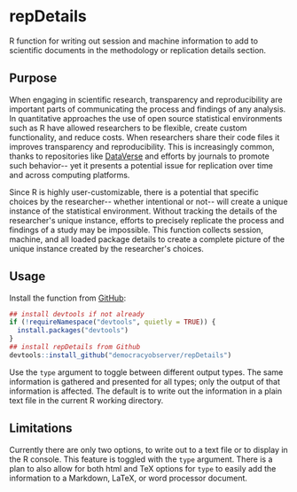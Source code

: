 # repDetails

R function for writing out session and machine information to add to scientific documents in the methodology or replication details section.

## Purpose

When engaging in scientific research, transparency and reproducibility are important parts of communicating the process and findings of any analysis. In quantitative approaches the use of open source statistical environments such as R have allowed researchers to be flexible, create custom functionality, and reduce costs. When researchers share their code files it improves transparency and reproducibility. This is increasingly common, thanks to repositories like [DataVerse](https://dataverse.harvard.edu/) and efforts by journals to promote such behavior-- yet it presents a potential issue for replication over time and across computing platforms.

Since R is highly user-customizable, there is a potential that specific choices by the researcher-- whether intentional or not-- will create a unique instance of the statistical environment. Without tracking the details of the researcher's unique instance, efforts to precisely replicate the process and findings of a study may be impossible. This function collects session, machine, and all loaded package details to create a complete picture of the unique instance created by the researcher's choices. 

## Usage

Install the function from [GitHub](https://github.com/democracyobserver/repDetails):

```R
## install devtools if not already
if (!requireNamespace("devtools", quietly = TRUE)) {
  install.packages("devtools")
}
## install repDetails from Github
devtools::install_github("democracyobserver/repDetails")
```

Use the `type` argument to toggle between different output types. The same information is gathered and presented for all types; only the output of that information is affected. The default is to write out the information in a plain text file in the current R working directory. 

## Limitations

Currently there are only two options, to write out to a text file or to display in the R console. This feature is toggled with the `type` argument. There is a plan to also allow for both html and TeX options for `type` to easily add the information to a Markdown, LaTeX, or word processor document. 